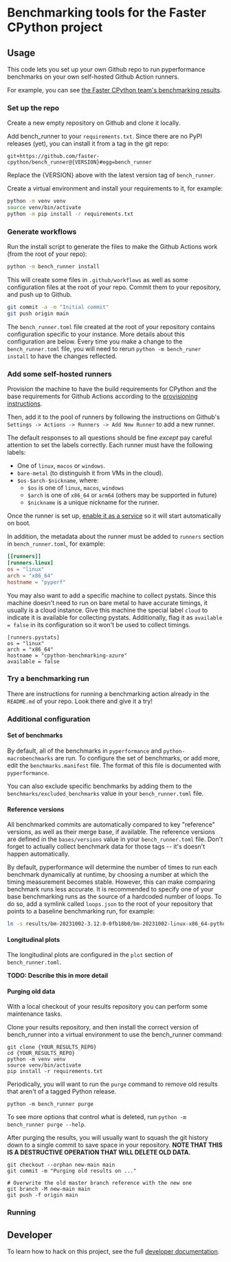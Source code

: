 # Benchmarking tools for the Faster CPython project

## Usage

This code lets you set up your own Github repo to run pyperformance benchmarks on your own self-hosted Github Action runners.

For example, you can see [the Faster CPython team's benchmarking results](https://github.com/faster-cpython/benchmarking-public).

### Set up the repo

Create a new empty repository on Github and clone it locally.

Add bench_runner to your `requirements.txt`. Since there are no PyPI releases (yet), you can install it from a tag in the git repo:

```text
git+https://github.com/faster-cpython/bench_runner@{VERSION}#egg=bench_runner
```

Replace the {VERSION} above with the latest version tag of `bench_runner`.

Create a virtual environment and install your requirements to it, for example:

```bash session
python -m venv venv
source venv/bin/activate
python -m pip install -r requirements.txt
```

### Generate workflows

Run the install script to generate the files to make the Github Actions work (from the root of your repo):

```bash session
python -m bench_runner install
```

This will create some files in `.github/workflows` as well as some configuration files at the root of your repo.
Commit them to your repository, and push up to Github.

```bash session
git commit -a -m "Initial commit"
git push origin main
```

The `bench_runner.toml` file created at the root of your repository contains configuration specific to your instance.
More details about this configuration are below.
Every time you make a change to the `bench_runner.toml` file, you will need to rerun `python -m bench_runer install` to have the changes reflected.

### Add some self-hosted runners

Provision the machine to have the build requirements for CPython and the base requirements for Github Actions according to the [provisioning instructions](PROVISIONING.md).

Then, add it to the pool of runners by following the instructions on Github's `Settings -> Actions -> Runners -> Add New Runner` to add a new runner.

The default responses to all questions should be fine _except_ pay careful attention to set the labels correctly.
Each runner must have the following labels:

- One of `linux`, `macos` or `windows`.
- `bare-metal` (to distinguish it from VMs in the cloud).
- `$os-$arch-$nickname`, where:
  - `$os` is one of `linux`, `macos`, `windows`
  - `$arch` is one of `x86_64` or `arm64` (others may be supported in future)
  - `$nickname` is a unique nickname for the runner.

Once the runner is set up, [enable it as a service](https://docs.github.com/en/actions/hosting-your-own-runners/managing-self-hosted-runners/configuring-the-self-hosted-runner-application-as-a-service) so it will start automatically on boot.

In addition, the metadata about the runner must be added to `runners` section in `bench_runner.toml`, for example:

```toml
[[runners]]
[runners.linux]
os = "linux"
arch = "x86_64"
hostname = "pyperf"
```

You may also want to add a specific machine to collect pystats.
Since this machine doesn't need to run on bare metal to have accurate timings, it usually is a cloud instance.
Give this machine the special label `cloud` to indicate it is available for collecting pystats.
Additionally, flag it as `available = false` in its configuration so it won't be used to collect timings.

```
[runners.pystats]
os = "linux"
arch = "x86_64"
hostname = "cpython-benchmarking-azure"
available = false
```

### Try a benchmarking run

There are instructions for running a benchmarking action already in the `README.md` of your repo. Look there and give it a try!

### Additional configuration

#### Set of benchmarks

By default, all of the benchmarks in `pyperformance` and `python-macrobenchmarks` are run. To configure the set of benchmarks, or add more, edit the `benchmarks.manifest` file.
The format of this file is documented with `pyperformance`.

You can also exclude specific benchmarks by adding them to the `benchmarks/excluded_benchmarks` value in your `bench_runner.toml` file.

#### Reference versions

All benchmarked commits are automatically compared to key "reference" versions, as well as their merge base, if available.
The reference versions are defined in the `bases/versions` value in your `bench_runner.toml` file.
Don't forget to actually collect benchmark data for those tags -- it's doesn't happen automatically.

By default, pyperformance will determine the number of times to run each benchmark dynamically at runtime, by choosing a number at which the timing
measurement becomes stable.
However, this can make comparing benchmark runs less accurate.
It is recommended to specify one of your base benchmarking runs as the source of a hardcoded number of loops.
To do so, add a symlink called `loops.json` to the root of your repository that points to a baseline benchmarking run, for example:

```sh
ln -s results/bm-20231002-3.12.0-0fb18b0/bm-20231002-linux-x86_64-python-v3.12.0-3.12.0-0fb18b0.json loops.json
```

#### Longitudinal plots

The longitudinal plots are configured in the `plot` section of `bench_runner.toml`.

**TODO: Describe this in more detail**

#### Purging old data

With a local checkout of your results repository you can perform some maintenance tasks.

Clone your results repository, and then install the correct version of bench_runner into a virtual environment to use the bench_runner command:

```
git clone {YOUR_RESULTS_REPO}
cd {YOUR_RESULTS_REPO}
python -m venv venv
source venv/bin/activate
pip install -r requirements.txt
```

Periodically, you will want to run the `purge` command to remove old results that aren't of a tagged Python release.

```
python -m bench_runner purge
```

To see more options that control what is deleted, run `python -m bench_runner purge --help`.

After purging the results, you will usually want to squash the git history down to a single commit to save space in your repository.  **NOTE THAT THIS IS A DESTRUCTIVE OPERATION THAT WILL DELETE OLD DATA.**

```
git checkout --orphan new-main main
git commit -m "Purging old results on ..."

# Overwrite the old master branch reference with the new one
git branch -M new-main main
git push -f origin main
```

### Running 

## Developer

To learn how to hack on this project, see the full [developer documentation](DEVELOPER.md).
